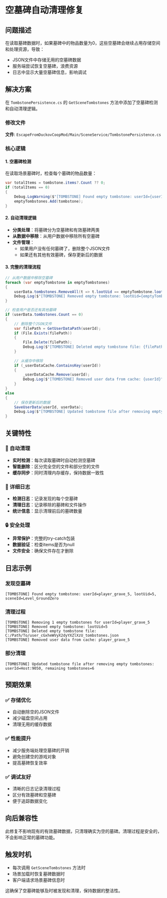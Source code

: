 # 空墓碑自动清理修复

## 问题描述
在读取墓碑数据时，如果墓碑中的物品数量为0，这些空墓碑会继续占用存储空间和处理资源，导致：
- JSON文件中存储无用的空墓碑数据
- 服务端尝试恢复空墓碑，浪费资源
- 日志中显示大量空墓碑信息，影响调试

## 解决方案
在 `TombstonePersistence.cs` 的 `GetSceneTombstones` 方法中添加了空墓碑检测和自动清理逻辑。

### 修改文件
**文件**: `EscapeFromDuckovCoopMod/Main/SceneService/TombstonePersistence.cs`

### 核心逻辑

#### 1. 空墓碑检测
在读取场景墓碑时，检查每个墓碑的物品数量：
```csharp
var totalItems = tombstone.items?.Count ?? 0;
if (totalItems == 0)
{
    Debug.LogWarning($"[TOMBSTONE] Found empty tombstone: userId={userId}, lootUid={tombstone.lootUid}, sceneId={sceneId}");
    emptyTombstones.Add(tombstone);
}
```

#### 2. 自动清理逻辑
- **分类处理**：将墓碑分为空墓碑和有效墓碑两类
- **从数据中移除**：从用户数据中移除所有空墓碑
- **文件管理**：
  - 如果用户没有任何墓碑了，删除整个JSON文件
  - 如果还有其他有效墓碑，保存更新后的数据

#### 3. 完整的清理流程
```csharp
// 从用户数据中移除空墓碑
foreach (var emptyTombstone in emptyTombstones)
{
    userData.tombstones.RemoveAll(t => t.lootUid == emptyTombstone.lootUid);
    Debug.Log($"[TOMBSTONE] Removed empty tombstone: lootUid={emptyTombstone.lootUid}");
}

// 检查用户是否还有其他墓碑
if (userData.tombstones.Count == 0)
{
    // 删除整个JSON文件
    var filePath = GetUserDataPath(userId);
    if (File.Exists(filePath))
    {
        File.Delete(filePath);
        Debug.Log($"[TOMBSTONE] Deleted empty tombstone file: {filePath}");
    }
    
    // 从缓存中移除
    if (_userDataCache.ContainsKey(userId))
    {
        _userDataCache.Remove(userId);
        Debug.Log($"[TOMBSTONE] Removed user data from cache: {userId}");
    }
}
else
{
    // 保存更新后的数据
    SaveUserData(userId, userData);
    Debug.Log($"[TOMBSTONE] Updated tombstone file after removing empty tombstones: userId={userId}, remaining tombstones={userData.tombstones.Count}");
}
```

## 关键特性

### 🧹 自动清理
- **实时检测**：每次读取墓碑时自动检测空墓碑
- **智能删除**：区分完全空的文件和部分空的文件
- **缓存同步**：同时清理内存缓存，保持数据一致性

### 📝 详细日志
- **检测日志**：记录发现的每个空墓碑
- **清理日志**：记录移除的墓碑和文件操作
- **统计信息**：显示清理前后的墓碑数量

### 🔒 安全处理
- **异常保护**：完整的try-catch包装
- **数据验证**：检查items是否为null
- **文件安全**：确保文件存在才删除

## 日志示例

### 发现空墓碑
```
[TOMBSTONE] Found empty tombstone: userId=player_grave_5, lootUid=5, sceneId=Level_GroundZero
```

### 清理过程
```
[TOMBSTONE] Removing 1 empty tombstones for userId=player_grave_5
[TOMBSTONE] Removed empty tombstone: lootUid=5
[TOMBSTONE] Deleted empty tombstone file: C:/Path/To/user_cGxheWVyX2dyYXZlXzU_tombstones.json
[TOMBSTONE] Removed user data from cache: player_grave_5
```

### 部分清理
```
[TOMBSTONE] Updated tombstone file after removing empty tombstones: userId=Host:9050, remaining tombstones=6
```

## 预期效果

### ✅ 存储优化
- 自动删除空的JSON文件
- 减少磁盘空间占用
- 清理无用的缓存数据

### ✅ 性能提升
- 减少服务端处理空墓碑的开销
- 避免创建空的游戏对象
- 提高墓碑恢复效率

### ✅ 调试友好
- 清晰的日志记录清理过程
- 区分有效墓碑和空墓碑
- 便于追踪数据变化

## 向后兼容性
此修复不影响现有的有效墓碑数据，只清理确实为空的墓碑。清理过程是安全的，不会影响正常的墓碑功能。

## 触发时机
- 每次调用 `GetSceneTombstones` 方法时
- 场景加载时恢复墓碑数据时
- 客户端请求场景墓碑信息时

这确保了空墓碑能够及时被发现和清理，保持数据的整洁性。